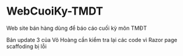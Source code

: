 # WebCuoiKy-TMDT
Web site bán hàng dùng để báo cáo cuối kỳ môn TMĐT 

Bản update 3 của Võ Hoàng cần kiểm tra lại các code vì Razor page scaffoding bị lỗi
